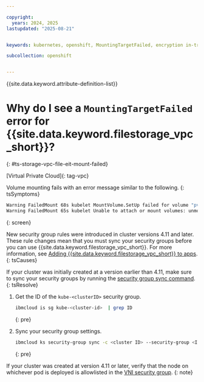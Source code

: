 ```yaml
---

copyright: 
  years: 2024, 2025
lastupdated: "2025-08-21"


keywords: kubernetes, openshift, MountingTargetFailed, encryption in-transit, eit

subcollection: openshift


---
```


{{site.data.keyword.attribute-definition-list}}


# Why do I see a `MountingTargetFailed` error for {{site.data.keyword.filestorage_vpc_short}}?
{: #ts-storage-vpc-file-eit-mount-failed}

[Virtual Private Cloud]{: tag-vpc}

Volume mounting fails with an error message similar to the following.
{: tsSymptoms}

```sh
Warning FailedMount 68s kubelet MountVolume.SetUp failed for volume "pvc-c37fe511-ec6d-44c1-8c55-1b5e2c21ec5b" : rpc error: code = DeadlineExceeded desc = context deadline exceeded
Warning FailedMount 65s kubelet Unable to attach or mount volumes: unmounted volumes=[test-persistent-storage], unattached volumes=[], failed to process volumes=[]: timed out waiting for the condition
```
{: screen}

New security group rules were introduced in cluster versions 4.11 and later. These rule changes mean that you must sync your security groups before you can use {{site.data.keyword.filestorage_vpc_short}}. For more information, see [Adding {{site.data.keyword.filestorage_vpc_short}} to apps](/docs/containers?topic=containers-storage-file-vpc-apps).
{: tsCauses}

If your cluster was initially created at a version earlier than 4.11, make sure to sync your security groups by running the [security group sync command](/docs/containers?topic=containers-kubernetes-service-cli#security_group_sync).
{: tsResolve}


1. Get the ID of the `kube-<clusterID>` security group.

    ```sh
    ibmcloud is sg kube-<cluster-id>  | grep ID
    ```
    {: pre}


1. Sync your security group settings.

    ```sh
    ibmcloud ks security-group sync -c <cluster ID> --security-group <ID>
    ```
    {: pre}



If your cluster was created at version 4.11 or later, verify that the node on whichever pod is deployed is allowlisted in the [VNI security group](/docs/containers?topic=containers-storage-file-vpc-apps#storage-file-vpc-vni-prereqs).
{: note}
